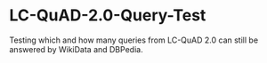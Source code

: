 # LC-QuAD-2.0-Query-Test
Testing which and how many queries from LC-QuAD 2.0 can still be answered by WikiData and DBPedia.
